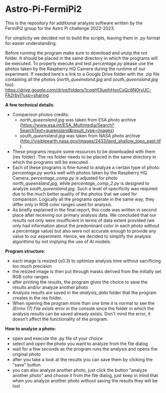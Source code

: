 # Astro-Pi-FermiPi2

This is the repository for additional analysis software written by the FermiPi2 group for the Astro Pi challenge 2022-2023.

For simplicity we decided not to build the scripts, leaving them in .py format for easier understanding. 

Before running the program make sure to download and unzip the _res_ folder. It should be placed in the same directory in which the programs will be executed.
To properly execute and test _percentage.py_ please use the photos taken by the Raspberry HQ Camera during the runtime of our experiment. If needed here's a link to a Google Drive folder with the .zip file containing all the photos (_north_queensland.jpg_ and _south_queensland.jpg_ too): 
https://drive.google.com/drive/folders/1cqgH13ueihHxoCxQc6N0rvUC-FA2rbyI?usp=sharing

**A few technical details**:

- Comparison photos credits:
    - _north_queensland.jpg_ was taken from ESA photo archive (https://www.esa.int/ESA_Multimedia/Search?SearchText=queensland&result_type=images)
    - _south_queensland.jpg_ was taken from NASA photo archive (http://visibleearth.nasa.gov/images/2433/land_shallow_topo_east.tif)
- These programs require some resources to be downloaded with them (res folder). The res folder needs to be placed in the same directory in which the programs will be executed.
- Each of these programs is fine-tuned to analyze a certain type of photo: _percentage.py_ works well with photos taken by the Raspberry HQ Camera, _percentage_comp.py_ is adjusted for photo _north_queensland.jpg_, while _percentage_comp_2.py_ is designed to analyze _south_queensland.jpg_. Such a level of specificity was required due to the much better quality of the photos that we used for comparison. Logically all the programs operate in the same way, they differ only in RGB color ranges used for analysis.
- As briefly explained in the final report, this code was written in second place after receiving our primary analysis data. We concluded that our results not only were insufficient in terms of data extent provided (we only had information about the predominant color in each photo without a percentage value) but also were not accurate enough to provide any value to our experiment. Hence, we decided to simplify the analysis algorithms by not implying the use of AI models.

**Program structure**: 
- each image is resized (x0.3) to optimize analysis time without sacrificing too much precision
- the resized image is then put through masks derived from the initially set RGB color ranges
- after printing the results, the program gives the choice to save the results and/or analyze another photo
- Analysis results are saved in the _analysis_data_ folder that the program creates in the res folder.
- When opening the program more than one time it is normal to see the _[Errno 17] File exists_ error in the console since the folder in which the analysis results can be saved already exists. Don't mind the error, it doesn't affect the functionality of the program.


**How to analyze a photo:**
- open and execute the .py file of your choice
- select and open the photo you want to analyze from the file dialog
- wait for a few seconds as the program runs the analysis and opens the original photo
- after you take a look at the results you can save them by clicking the "save" button
- you can also analyze another photo, just click the button "analyze another photo" and choose it from the file dialog, just keep in mind that when you analyze another photo without saving the results they will be lost
